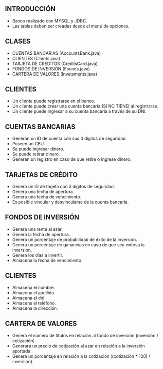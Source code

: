 ## INTRODUCCIÓN

- Banco realizado con MYSQL y JDBC.
- Las tablas deben ser creadas desde el menú de opciones.

## CLASES
- CUENTAS BANCARIAS (AccountsBank.java)
- CLIENTES (Clients.java)
- TARJETA DE CRÉDITOS (CreditsCard.java)
- FONDOS DE INVERSIÓN (Founds.java)
- CARTERA DE VALORES (Invetsments.java)

## CLIENTES
- Un cliente puede registrarse en el banco.
- Un cliente puede crear una cuenta bancaria (SI NO TIENE) al registrarse.
- Un cliente puede ingresar a su cuenta bancaria a través de su DNI.

## CUENTAS BANCARIAS
- Generan un ID de cuenta con sus 3 dígitos de seguridad.
- Poseen un CBU.
- Se puede ingresar dinero.
- Se puede retirar dinero.
- Generan un registro en caso de que retire o ingrese dinero.

## TARJETAS DE CRÉDITO
- Genera un ID de tarjeta con 3 dígitos de seguridad.
- Genera una fecha de apertura.
- Genera una fecha de vencimiento.
- Es posible vincular y desvincularse de la cuenta bancaria.

## FONDOS DE INVERSIÓN
- Genera una renta al azar.
- Genera la fecha de apertura.
- Genera un porcentaje de probabilidad de éxito de la inversión.
- Genera un porcentaje de ganancias en caso de que sea exitosa la inversión.
- Genera los días a invertir.
- Almacena la fecha de vencimiento.

## CLIENTES
- Almacena el nombre.
- Almacena el apellido.
- Almacena el dni.
- Almacena el teléfono.
- Almacena la dirección.

## CARTERA DE VALORES
- Genera el número de títulos en relación al fondo de inversión (inversión / cotización).
- Generara un precio de cotización al azar en relación a la inversión aportada.
- Genera un porcentaje en relación a la cotización ((cotización * 100) / inversión). 